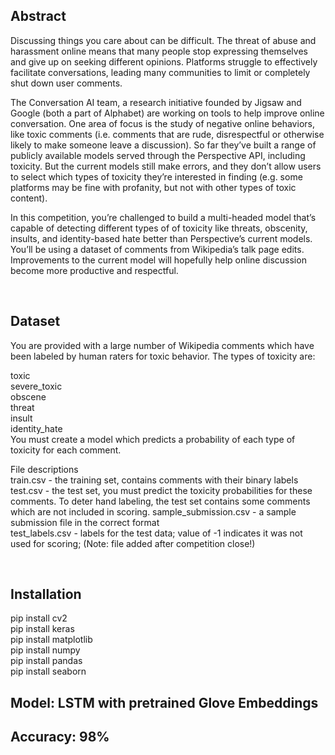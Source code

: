 <h2>Abstract</h2>
<p>
  Discussing things you care about can be difficult. The threat of abuse and harassment online means that many people stop expressing themselves and give up on seeking different opinions. Platforms struggle to effectively facilitate conversations, leading many communities to limit or completely shut down user comments.

The Conversation AI team, a research initiative founded by Jigsaw and Google (both a part of Alphabet) are working on tools to help improve online conversation. One area of focus is the study of negative online behaviors, like toxic comments (i.e. comments that are rude, disrespectful or otherwise likely to make someone leave a discussion). So far they’ve built a range of publicly available models served through the Perspective API, including toxicity. But the current models still make errors, and they don’t allow users to select which types of toxicity they’re interested in finding (e.g. some platforms may be fine with profanity, but not with other types of toxic content).

In this competition, you’re challenged to build a multi-headed model that’s capable of detecting different types of of toxicity like threats, obscenity, insults, and identity-based hate better than Perspective’s current models. You’ll be using a dataset of comments from Wikipedia’s talk page edits. Improvements to the current model will hopefully help online discussion become more productive and respectful.
</p>
<br>
<h2>Dataset</h2>
<p>You are provided with a large number of Wikipedia comments which have been labeled by human raters for toxic behavior. The types of toxicity are:

toxic<br>
severe_toxic<br>
obscene<br>
threat<br>
insult<br>
identity_hate<br>
You must create a model which predicts a probability of each type of toxicity for each comment.

File descriptions<br>
train.csv - the training set, contains comments with their binary labels<br>
test.csv - the test set, you must predict the toxicity probabilities for these comments. To deter hand labeling, the test set contains some comments which are not included in scoring.
sample_submission.csv - a sample submission file in the correct format<br>
test_labels.csv - labels for the test data; value of -1 indicates it was not used for scoring; (Note: file added after competition close!)</p>
<br>

<h2>Installation</h2>
<p>
  pip install cv2<br>
  pip install keras<br>
  pip install matplotlib<br>
  pip install numpy <br>
  pip install pandas<br>
  pip install seaborn<br>
  
</p>
<h2>Model: LSTM with pretrained Glove Embeddings</h2>
<h2>Accuracy: 98%</h2>
